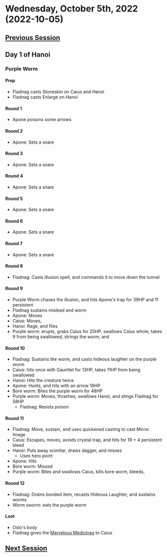 # Wednesday, October 5th, 2022 (2022-10-05)

## [Previous Session](./2022-09-27.md)

## Day 1 of Hanoi

### Purple Worm

#### Prep

- Fladnag casts Stoneskin on Caius and Hanoi
- Fladnag casts Enlarge on Hanoi

#### Round 1

- Apone poisons some arrows

#### Round 2

- Apone: Sets a snare

#### Round 3

- Apone: Sets a snare

#### Round 4

- Apone: Sets a snare

#### Round 5

- Apone: Sets a snare

#### Round 6

- Apone: Sets a snare

#### Round 7

- Apone: Sets a snare

#### Round 8

- Fladnag: Casts illusion spell, and commands it to move down the tunnel

#### Round 9

- Purple Worm chases the illusion, and hits Apone's trap for 39HP and 11 persistent
- Fladnag sustains mislead and worm
- Apone: Moves
- Caius: Moves,
- Hanoi: Rage, and flies
- Purple worm: erupts, grabs Caius for 25HP, swallows Caius whole, takes 9 from being swallowed, strings the worm, and

#### Round 10

- Fladnag: Sustains the worm, and casts hideous laughter on the purple worm
- Caius: hits once with Gauntlet for 13HP, takes 11HP from being swallowed
- Hanoi: Hits the creature twice
- Apone: Hunts, and hits with an arrow 16HP
- Bore worm: Bites the purple worm for 48HP
- Purple worm: Moves, thrashes, swallows Hanoi, and stings Fladnag for 58HP
  - Fladnag: Resists poison

#### Round 11

- Fladnag: Move, sustain, and uses quickened casting to cast Mirror Image
- Caius: Escapes, moves, avoids crystal trap, and hits for 19 + 4 persistent bleed
- Hanoi: Puts away scimitar, draws dagger, and misses
  - Uses hero point
- Apone: Hits
- Bore worm: Missed
- Purple worm: Bites and swallows Caius, kills bore worm, bleeds,

#### Round 12

- Fladnag: Drains bonded item, recasts Hideous Laughter, and sustains worms
- Worm sworm: eats the purple worm

#### Loot

- Oslo's body
- Fladnag gives the [Marvelous Medicines](<[url](https://2e.aonprd.com/Equipment.aspx?ID=261)>) to Caius

## [Next Session](./2022-11-02.md)
